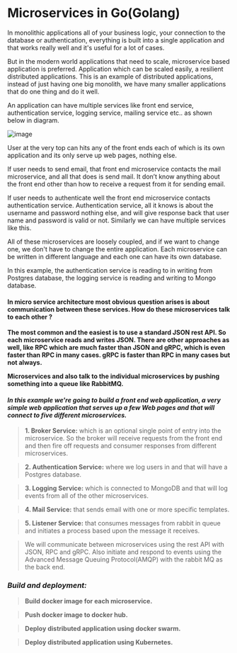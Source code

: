 # Microservices in Go(Golang)

In monolithic applications all of your business logic, your connection to the database or authentication, everything is built into a single application and that works really well and it's useful for a lot of cases. 

But in the modern world applications that need to scale, microservice based application is preferred. Application which can be scaled easily, a resilient distributed applications. This is an example of distributed applications, instead of just having one big monolith, we have many smaller applications that do one thing and do it well.

An application can have multiple services like front end service, authentication service, logging service, mailing service etc.. as shown below in diagram.

![image](https://user-images.githubusercontent.com/30834801/209208763-c8c563de-a155-49cc-8e9a-135005d6807f.png)


User at the very top can hits any of the front ends each of which is its own application and its only serve up web pages, nothing else.

If user needs to send email, that front end microservice contacts the mail microservice, and all that does is send mail. It don’t know anything about the front end other than how to receive a request from it for sending email.

If user needs to authenticate well the front end microservice contacts authentication service. Authentication service, all it knows is about the username and password nothing else, and will give response back that user name and password is valid or not. Similarly we can have multiple services like this. 

All of these microservices are loosely coupled, and if we want to change one, we don't have to change the entire application. Each microservice can be written in different language and each one can have its own database.
 
In this example, the authentication service is reading to in writing from Postgres database, the logging service is reading and writing to Mongo database.

#### In micro service architecture most obvious question arises is about communication between these services. How do these microservices talk to each other ?
**The most common and the easiest is to use a standard JSON rest API. So each microservice reads and writes JSON. There are other approaches as well, like RPC which are much faster than JSON and gRPC, which is even faster than RPC in many cases. gRPC is faster than RPC in many cases but not always.**

**Microservices and also talk to the individual microservices by pushing something into a queue like RabbitMQ.**

#### *In this example we're going to build a front end web application, a very simple web application that serves up a few Web pages and that will connect to five different microservices.*

> **1.	Broker Service:** which is an optional single point of entry into the microservice. So the broker will receive requests from the front end and then fire off requests and consumer responses from different microservices.

> **2.	Authentication Service:** where we log users in and that will have a Postgres database.

> **3.	Logging Service:** which is connected to MongoDB and that will log events from all of the other microservices.

> **4.	Mail Service:** that sends email with one or more specific templates.

> **5.	Listener Service:** that consumes messages from rabbit in queue and initiates a process based upon the message it receives.

> We will communicate between microservices using the rest API with JSON, RPC and gRPC. Also initiate and respond to events using the Advanced Message
Queuing Protocol(AMQP) with the rabbit MQ as the back end.

### ***Build and deployment:***
> **Build docker image for each microservice.**

> **Push docker image to docker hub.**

> **Deploy distributed application using docker swarm.**

> **Deploy distributed application using Kubernetes.**

